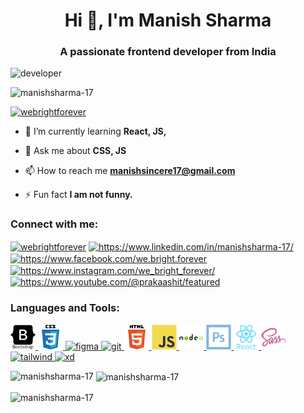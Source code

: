 <h1 align="center">Hi 👋, I'm Manish Sharma</h1>
<h3 align="center">A passionate frontend developer from India</h3>

<img src="https://media4.giphy.com/media/qgQUggAC3Pfv687qPC/giphy.gif?cid=ecf05e47ht1ftlb0lgacqnzviil0fvcylzar28ez9kixphrr&rid=giphy.gif&ct=g" alt="developer" />

<p align="left"> <img src="https://komarev.com/ghpvc/?username=manishsharma-17&label=Profile%20views&color=0e75b6&style=flat" alt="manishsharma-17" /> </p>

<p align="left"> <a href="https://twitter.com/webrightforever" target="blank"><img src="https://img.shields.io/twitter/follow/webrightforever?logo=twitter&style=for-the-badge" alt="webrightforever" /></a> </p>

- 🌱 I’m currently learning **React, JS,**

- 💬 Ask me about **CSS, JS**

- 📫 How to reach me **manishsincere17@gmail.com**

- ⚡ Fun fact **I am not funny.**

<h3 align="left">Connect with me:</h3>
<p align="left">
<a href="https://twitter.com/webrightforever" target="blank"><img align="center" src="https://raw.githubusercontent.com/rahuldkjain/github-profile-readme-generator/master/src/images/icons/Social/twitter.svg" alt="webrightforever" height="30" width="40" /></a>
<a href="https://linkedin.com/in/https://www.linkedin.com/in/manishsharma-17/" target="blank"><img align="center" src="https://raw.githubusercontent.com/rahuldkjain/github-profile-readme-generator/master/src/images/icons/Social/linked-in-alt.svg" alt="https://www.linkedin.com/in/manishsharma-17/" height="30" width="40" /></a>
<a href="https://fb.com/https://www.facebook.com/we.bright.forever" target="blank"><img align="center" src="https://raw.githubusercontent.com/rahuldkjain/github-profile-readme-generator/master/src/images/icons/Social/facebook.svg" alt="https://www.facebook.com/we.bright.forever" height="30" width="40" /></a>
<a href="https://instagram.com/https://www.instagram.com/we_bright_forever/" target="blank"><img align="center" src="https://raw.githubusercontent.com/rahuldkjain/github-profile-readme-generator/master/src/images/icons/Social/instagram.svg" alt="https://www.instagram.com/we_bright_forever/" height="30" width="40" /></a>
<a href="https://www.youtube.com/c/https://www.youtube.com/@prakaashit/featured" target="blank"><img align="center" src="https://raw.githubusercontent.com/rahuldkjain/github-profile-readme-generator/master/src/images/icons/Social/youtube.svg" alt="https://www.youtube.com/@prakaashit/featured" height="30" width="40" /></a>
</p>

<h3 align="left">Languages and Tools:</h3>
<p align="left"> <a href="https://getbootstrap.com" target="_blank" rel="noreferrer"> <img src="https://raw.githubusercontent.com/devicons/devicon/master/icons/bootstrap/bootstrap-plain-wordmark.svg" alt="bootstrap" width="40" height="40"/> </a> <a href="https://www.w3schools.com/css/" target="_blank" rel="noreferrer"> <img src="https://raw.githubusercontent.com/devicons/devicon/master/icons/css3/css3-original-wordmark.svg" alt="css3" width="40" height="40"/> </a> <a href="https://www.figma.com/" target="_blank" rel="noreferrer"> <img src="https://www.vectorlogo.zone/logos/figma/figma-icon.svg" alt="figma" width="40" height="40"/> </a> <a href="https://git-scm.com/" target="_blank" rel="noreferrer"> <img src="https://www.vectorlogo.zone/logos/git-scm/git-scm-icon.svg" alt="git" width="40" height="40"/> </a> <a href="https://www.w3.org/html/" target="_blank" rel="noreferrer"> <img src="https://raw.githubusercontent.com/devicons/devicon/master/icons/html5/html5-original-wordmark.svg" alt="html5" width="40" height="40"/> </a> <a href="https://developer.mozilla.org/en-US/docs/Web/JavaScript" target="_blank" rel="noreferrer"> <img src="https://raw.githubusercontent.com/devicons/devicon/master/icons/javascript/javascript-original.svg" alt="javascript" width="40" height="40"/> </a> <a href="https://nodejs.org" target="_blank" rel="noreferrer"> <img src="https://raw.githubusercontent.com/devicons/devicon/master/icons/nodejs/nodejs-original-wordmark.svg" alt="nodejs" width="40" height="40"/> </a> <a href="https://www.photoshop.com/en" target="_blank" rel="noreferrer"> <img src="https://raw.githubusercontent.com/devicons/devicon/master/icons/photoshop/photoshop-line.svg" alt="photoshop" width="40" height="40"/> </a> <a href="https://reactjs.org/" target="_blank" rel="noreferrer"> <img src="https://raw.githubusercontent.com/devicons/devicon/master/icons/react/react-original-wordmark.svg" alt="react" width="40" height="40"/> </a> <a href="https://sass-lang.com" target="_blank" rel="noreferrer"> <img src="https://raw.githubusercontent.com/devicons/devicon/master/icons/sass/sass-original.svg" alt="sass" width="40" height="40"/> </a> <a href="https://tailwindcss.com/" target="_blank" rel="noreferrer"> <img src="https://www.vectorlogo.zone/logos/tailwindcss/tailwindcss-icon.svg" alt="tailwind" width="40" height="40"/> </a> <a href="https://www.adobe.com/products/xd.html" target="_blank" rel="noreferrer"> <img src="https://cdn.worldvectorlogo.com/logos/adobe-xd.svg" alt="xd" width="40" height="40"/> </a> </p>

<p><img align="left" src="https://github-readme-stats.vercel.app/api/top-langs?username=manishsharma-17&show_icons=true&locale=en&layout=compact" alt="manishsharma-17" /></p>

<p>&nbsp;<img align="center" src="https://github-readme-stats.vercel.app/api?username=manishsharma-17&show_icons=true&locale=en" alt="manishsharma-17" /></p>

<p><img align="center" src="https://github-readme-streak-stats.herokuapp.com/?user=manishsharma-17&" alt="manishsharma-17" /></p>
